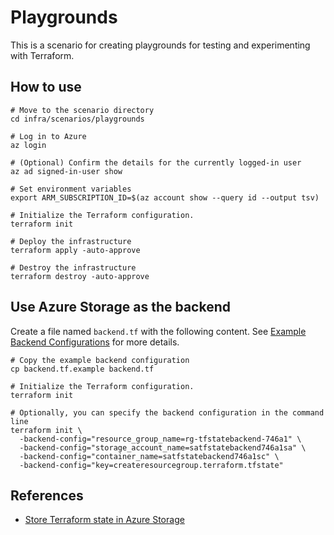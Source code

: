 # Playgrounds

This is a scenario for creating playgrounds for testing and experimenting with Terraform.

## How to use

```shell
# Move to the scenario directory
cd infra/scenarios/playgrounds

# Log in to Azure
az login

# (Optional) Confirm the details for the currently logged-in user
az ad signed-in-user show

# Set environment variables
export ARM_SUBSCRIPTION_ID=$(az account show --query id --output tsv)

# Initialize the Terraform configuration.
terraform init

# Deploy the infrastructure
terraform apply -auto-approve

# Destroy the infrastructure
terraform destroy -auto-approve
```

## Use Azure Storage as the backend

Create a file named `backend.tf` with the following content. See [Example Backend Configurations](https://developer.hashicorp.com/terraform/language/backend/azurerm#example-backend-configurations) for more details.

```shell
# Copy the example backend configuration
cp backend.tf.example backend.tf

# Initialize the Terraform configuration.
terraform init

# Optionally, you can specify the backend configuration in the command line
terraform init \
  -backend-config="resource_group_name=rg-tfstatebackend-746a1" \
  -backend-config="storage_account_name=satfstatebackend746a1sa" \
  -backend-config="container_name=satfstatebackend746a1sc" \
  -backend-config="key=createresourcegroup.terraform.tfstate"
```

## References

- [Store Terraform state in Azure Storage](https://learn.microsoft.com/azure/developer/terraform/store-state-in-azure-storage?tabs=terraform)
